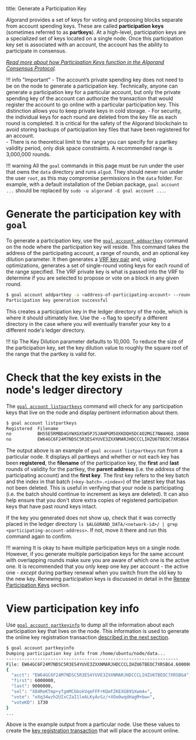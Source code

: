title: Generate a Participation Key

Algorand provides a set of keys for voting and proposing blocks separate from account spending keys. These are called **participation keys** (sometimes referred to as **partkeys**).  At a high-level, participation keys are a specialized set of keys located on a single node. Once this participation key set is associated with an account, the account has the ability to participate in consensus. 

_[Read more about how Participation Keys function in the Algorand Consensus Protocol](../../../get-details/algorand_consensus#participation-keys)._

!!! info "Important"
	- The account’s private spending key does not need to be on the node to generate a participation key. Technically, anyone can generate a participation key for a particular account, but only the private spending key of the account can authorize the transaction that would register the account to go online with a particular participation key. This distinction allows you to keep private keys in cold storage.
	- For security, the individual keys for each round are deleted from the key file as each round is completed. It is critical for the safety of the Algorand blockchain to avoid storing backups of participation key files that have been registered for an account.  
	- There is no theoretical limit to the range you can specify for a partkey validity period, only disk space constraints. A recommended range is 3,000,000 rounds.

!!! warning
	All the `goal` commands in this page must be run under the user that owns the `data` directory and runs `algod`. They should never run under the user `root`, as this may compromise permissions in the `data` folder. For example, with a default installation of the Debian package, `goal account ...` should be replaced by `sudo -u algorand -E goal account ...`.

# Generate the participation key with `goal`

To generate a participation key, use the [`goal account addpartkey`](../../../clis/goal/account/addpartkey) command on the node where the participation key will reside. This command takes the address of the participating account, a range of rounds, and an optional key dilution parameter.  It then generates a [VRF key pair](../../../get-details/algorand_consensus#verifiable-random-function) and, using optimizations, generates a set of single-round voting keys for each round of the range specified. The VRF private key is what is passed into the VRF to determine if you are selected to propose or vote on a block in any given round. 

```zsh tab="goal"
$ goal account addpartkey -a <address-of-participating-account> --roundFirstValid=<partkey-first-round> --roundLastValid=<partkey-last-round> --keyDilution=<key-dilution-value> 
Participation key generation successful
```

This creates a participation key in the ledger directory of the node, which is where it should ultimately live. Use the `-o` flag to specify a different directory in the case where you will eventually transfer your key to a different node's ledger directory.

!!! tip
	The Key Dilution parameter defaults to 10,000. To reduce the size of the participation key, set the key dilution value to roughly the square root of the range that the partkey is valid for.

# Check that the key exists in the node's ledger directory

The [`goal account listpartkeys`](../../../clis/goal/account/listpartkeys) command will check for any participation keys that live on the node and display pertinent information about them. 

```zsh tab="goal"
$ goal account listpartkeys
Registered	Filename                                                                        	Parent address                                              	 First round	  Last round	   First key
no        	BH55E5RMBD4GYWXGX5W5PJ5JAHPGM5OXKDQH5DC4O2MGI7NW4H6Q.10000.10111.partkey        	BH55E5RMBD4GYWXGX5W5PJ5JAHPGM5OXKDQH5DC4O2MGI7NW4H6VOE4CP4  	       10000	       10111	    240821.0
no        	EW64GC6F24M7NDSC5R3ES4YUVE3ZXXNMARJHDCCCLIHZU6TBEOC7XRSBG4.4595158.6000000.partkey	EW64GC6F24M7NDSC5R3ES4YUVE3ZXXNMARJHDCCCLIHZU6TBEOC7XRSBG4  	     4595158	     6000000	    478.2927
```

The output above is an example of `goal account listpartkeys` run from a particular node. It displays all partkeys and whether or not each key has been **registered**, the **filename** of the participation key, the **first** and **last** rounds of validity for the partkey, the **parent address** (i.e. the address of the participating account) and the **first key**. The first key refers to the key batch and the index in that batch (`<key-batch>.<index>`) of the latest key that has not been deleted. This is useful in verifying that your node is participating (i.e. the batch should continue to increment as keys are deleted). It can also help ensure that you don't store extra copies of registered participation keys that have past round keys intact. 

If the key you generated does not show up, check that it was correctly placed in the ledger directory `ls $ALGORAND_DATA/<network-id>/ | grep <participating-account-address>`. If not, move it there and run this command again to confirm.


!!! warning
	It is okay to have multiple participation keys on a single node. However, if you generate multiple participation keys for the same account with overlapping rounds make sure you are aware of which one is the active one. It is recommended that you only keep one key per account - the active one - _except_ during partkey renewal when you switch from the old key to the new key. Renewing participation keys is discussed in detail in the [Renew Participation Keys](./renew.md) section.

# View participation key info

Use [`goal account partkeyinfo`](../../../clis/goal/account/partkeyinfo) to dump all the information about each participation key that lives on the node. This information is used to generate the online key registration transaction [described in the next section](./online.md).

```zsh tab="goal"
$ goal account partkeyinfo
Dumping participation key info from /home/ubuntu/node/data...
------------------------------------------------------------------
File: EW64GC6F24M7NDSC5R3ES4YUVE3ZXXNMARJHDCCCLIHZU6TBEOC7XRSBG4.6000000.9000000.partkey
{
  "acct": "EW64GC6F24M7NDSC5R3ES4YUVE3ZXXNMARJHDCCCLIHZU6TBEOC7XRSBG4",
  "first": 6000000,
  "last": 9000000,
  "sel": "X84ReKTmp+yfgmMCbbokVqeFFFrKQeFZKEXG89SXwm4=",
  "vote": "eXq34wzh2UIxCZaI1leALKyAvSz/+XOe0wqdHagM+bw=",
  "voteKD": 1730
}
...
```

Above is the example output from a particular node. Use these values to create the [key registration transaction](../../../get-details/transactions#register-account-online) that will place the account online.
